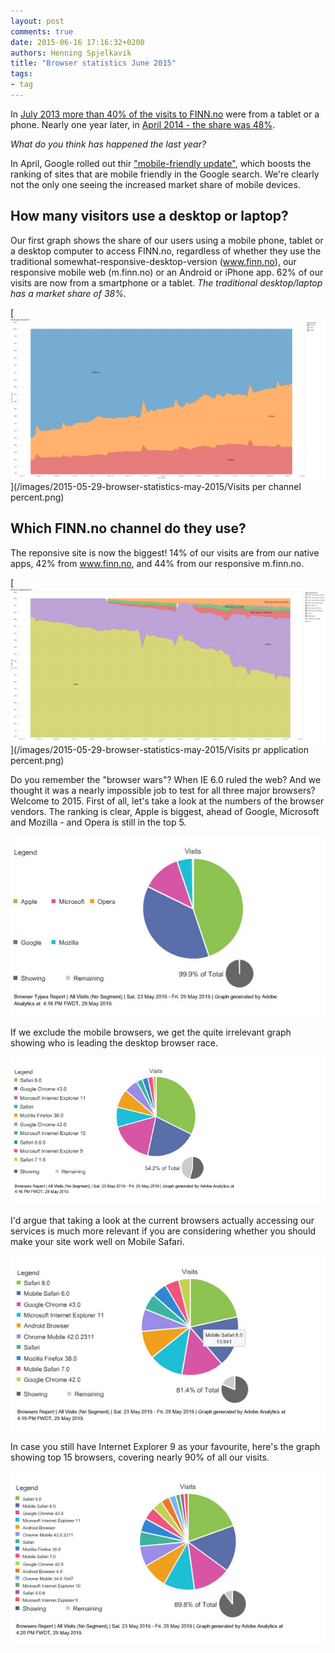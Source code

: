 ```yaml
---
layout: post
comments: true
date: 2015-06-16 17:16:32+0200
authors: Henning Spjelkavik
title: "Browser statistics June 2015"
tags:
- tag
---
```

In [July 2013 more than 40% of the visits to FINN.no](http://hjemmehos.finn.no/no/webfolk_+_entusiaster/finn_labs/FINN-statistikken+for+sommeren+2013.9UFRnSXl.ips) were from a tablet or a phone. Nearly one year later, in [April 2014 - the share was 48%](http://www.inma.no/ARTIKLER/Blogg/innlegg/FINN-statistikken-for-april-2014).

*What do you think has happened the last year?*

In April, Google rolled out thir ["mobile-friendly update"](http://googlewebmastercentral.blogspot.no/2015/04/rolling-out-mobile-friendly-update.html), which boosts the ranking of sites that are mobile friendly in the Google search. We're clearly not the only one seeing the increased market share of mobile devices.

## How many visitors use a desktop or laptop?

Our first graph shows the share of our users using a mobile phone, tablet or a desktop computer to access FINN.no, regardless of whether they use the traditional somewhat-responsive-desktop-version (www.finn.no), our responsive mobile web (m.finn.no) or an Android or iPhone app. 62% of our visits are now from a smartphone or a tablet. *The traditional desktop/laptop has a market share of 38%.*

[<img class="center-block" alt="Channel graph" src="/images/2015-05-29-browser-statistics-may-2015/Visits per channel percent.png"/>](/images/2015-05-29-browser-statistics-may-2015/Visits per channel percent.png)

## Which FINN.no channel do they use?

The reponsive site is now the biggest! 14% of our visits are from our native apps, 42% from www.finn.no, and 44% from our responsive m.finn.no.

[<img class="center-block" alt="Application graph" src="/images/2015-05-29-browser-statistics-may-2015/Visits pr application percent.png"/>](/images/2015-05-29-browser-statistics-may-2015/Visits pr application percent.png)

Do you remember the "browser wars"? When IE 6.0 ruled the web? And we thought it was a nearly impossible job to test for all three major browsers? Welcome to 2015. First of all, let's take a look at the numbers of the browser vendors. The ranking is clear, Apple is biggest, ahead of Google, Microsoft and Mozilla - and Opera is still in the top 5. 

[<img class="center-block" alt="All providers" src="/images/2015-05-29-browser-statistics-may-2015/browser-types.jpg"/>](/images/2015-05-29-browser-statistics-may-2015/browser-types.jpg)

If we exclude the mobile browsers, we get the quite irrelevant graph showing who is leading the desktop browser race.

[<img class="center-block" alt="All browsers except mobile" src="/images/2015-05-29-browser-statistics-may-2015/browsers-except-mobile.jpg"/>](/images/2015-05-29-browser-statistics-may-2015/browsers-except-mobile.jpg)

I'd argue that taking a look at the current browsers actually accessing our services is much more relevant if you are considering whether you should make your site work well on Mobile Safari.

[<img class="center-block" alt="All browser" src="/images/2015-05-29-browser-statistics-may-2015/browsers-all.jpg"/>](/images/2015-05-29-browser-statistics-may-2015/browsers-all.jpg)

In case you still have Internet Explorer 9 as your favourite, here's the graph showing top 15 browsers, covering nearly 90% of all our visits.

<img class="center-block" alt="All browsers" src="/images/2015-05-29-browser-statistics-may-2015/really-all-browsers.jpg"/>
